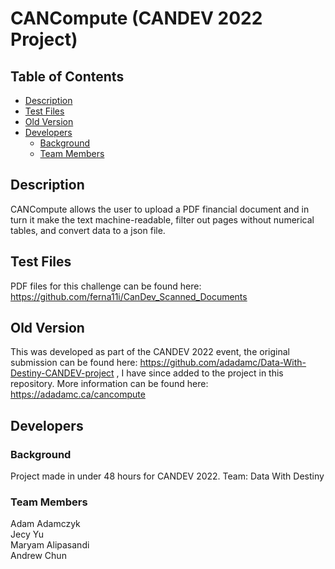 # CANCompute (CANDEV 2022 Project)

## Table of Contents
- [Description](#description)
- [Test Files](#test-files)
- [Old Version](#old-version)
- [Developers](#developers)
	- [Background](#background)
	- [Team Members](#team-members)

## Description
CANCompute allows the user to upload a PDF financial document and in turn it make the text machine-readable, filter out pages without numerical tables, and convert data to a json file.

## Test Files
PDF files for this challenge can be found here: https://github.com/ferna11i/CanDev_Scanned_Documents

## Old Version
This was developed as part of the CANDEV 2022 event, the original submission can be found here: https://github.com/adadamc/Data-With-Destiny-CANDEV-project , I have since added to the project in this repository. More information can be found here: https://adadamc.ca/cancompute

## Developers
### Background
Project made in under 48 hours for CANDEV 2022.
Team: Data With Destiny

### Team Members
Adam Adamczyk\
Jecy Yu\
Maryam Alipasandi\
Andrew Chun
